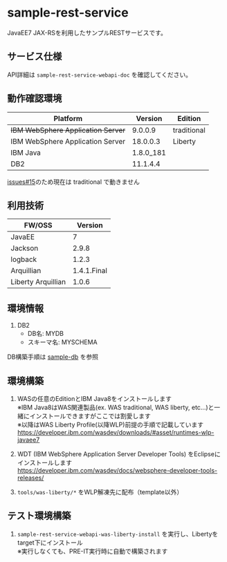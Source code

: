 # sample-rest-service
JavaEE7 JAX-RSを利用したサンプルRESTサービスです。

## サービス仕様
API詳細は `sample-rest-service-webapi-doc` を確認してください。

## 動作確認環境
| Platform | Version | Edition |
| -------- | ------- | ------- |
| ~~IBM WebSphere Application Server~~ | 9.0.0.9 | traditional |
| IBM WebSphere Application Server | 18.0.0.3 | Liberty |
| IBM Java | 1.8.0_181 | |
| DB2 | 11.1.4.4 | |

[issues#15](https://github.com/akihisa-matsubara/sample-rest-service/issues/15)のため現在は traditional で動きません

## 利用技術
| FW/OSS | Version |
| ------ | ------- |
| JavaEE | 7 |
| Jackson | 2.9.8 |
| logback | 1.2.3 |
| Arquillian | 1.4.1.Final |
| Liberty Arquillian | 1.0.6 |


## 環境情報
1. DB2
    - DB名: MYDB
    - スキーマ名: MYSCHEMA

DB構築手順は [sample-db](https://github.com/akihisa-matsubara/sample-db) を参照

## 環境構築
1. WASの任意のEditionとIBM Java8をインストールします  
   ※IBM Java8はWAS関連製品(ex. WAS traditional, WAS liberty, etc...)と一緒にインストールできますがここでは割愛します  
   ※以降はWAS Liberty Profile(以降WLP)前提の手順で記載しています  
   https://developer.ibm.com/wasdev/downloads/#asset/runtimes-wlp-javaee7
   
1. WDT (IBM WebSphere Application Server Developer Tools) をEclipseにインストールします  
   https://developer.ibm.com/wasdev/docs/websphere-developer-tools-releases/
   
1. `tools/was-liberty/*` をWLP解凍先に配布（template以外）

## テスト環境構築
1. `sample-rest-service-webapi-was-liberty-install` を実行し、Libertyをtarget下にインストール  
   ※実行しなくても、PRE-IT実行時に自動で構築されます
